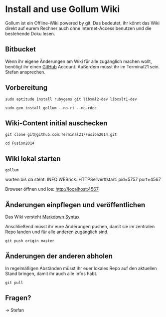 # Install and use Gollum Wiki

Gollum ist ein Offline-Wiki powered by git. Das bedeutet, ihr könnt das Wiki direkt auf eurem Rechner auch ohne Internet-Access benutzen und die bestehende Doku lesen.

## Bitbucket

Wenn ihr eigene Änderungen am Wiki für alle zugänglich machen wollt, benötigt ihr einen [GitHub](https://gitthub.com/) Account. Außerdem müsst ihr im Terminal21 sein. Stefan ansprechen.

## Vorbereitung

`sudo aptitude install rubygems git libxml2-dev libxslt1-dev`

`sudo gem install gollum --no-ri --no-rdoc`

## Wiki-Content initial auschecken
`git clone git@github.com:Terminal21/Fusion2014.git`

`cd Fusion2014`

## Wiki lokal starten

`gollum`

warten bis da steht: INFO  WEBrick::HTTPServer#start: pid=5757 port=4567

Browser öffnen und los: [http://localhost:4567](http://localhost:4567)

## Änderungen einpflegen und veröffentlichen

Das Wiki versteht [Markdown Syntax](http://daringfireball.net/projects/markdown/)

Anschließend müsst ihr eure Änderungen pushen, damit sie im zentralen Repo landen und für alle anderen zugänglich sind.

`git push origin master`

## Änderungen der anderen abholen

In regelmäßigen Abständen müsst ihr euer lokales Repo auf den aktuellen Stand bringen, damit ihr auch alle Infos habt.

`git pull`

## Fragen?

-> Stefan
